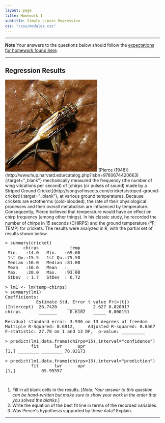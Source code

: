 ```yaml
---
layout: page
title: Homework 1
subtitle: Simple Linear Regression
css: "/css/modules.css"
---
```


----

<div class="alert alert-warning">
  <strong>Note</strong> Your answers to the questions below should follow the <a href="../../resources/hwformat" target="_blank">expectations for homework found here</a>.
</div>

----

## Regression Results
<img src="../zimgs/striped-ground-cricket.jpg" alt="Striped Ground Cricket" class="img-right">
[Pierce (1948)](http://www.hup.harvard.edu/catalog.php?isbn=9780674420663){:target="_blank"} mechanically measured the frequency (the number of wing vibrations per second) of [chirps (or pulses of sound) made by a Striped Ground Cricket](http://songsofinsects.com/crickets/striped-ground-cricket){:target="_blank"}, at various ground temperatures. Because crickets are ectotherms (cold-blooded), the rate of their physiological processes and their overall metabolism are influenced by temperature. Consequently, Pierce believed that temperature would have an effect on chirp frequency (among other things). In his classic study, he recorded the number of chirps in 15 seconds (CHIRPS) and the ground temperature (<sup>o</sup>F; TEMP) for crickets. The results were analyzed in R, with the partial set of results shown below.

<pre>
> summary(cricket)
       chirps            temp
 Min.   :14.0   Min.   :69.00
 1st Qu.:15.5   1st Qu.:75.50
 Median :16.0   Median :81.00
 Mean   :16.6   Mean   :_____
 Max.   :20.0   Max.   :93.00
 StDev  : 1.7   StDev  : 6.72

> lm1 <- lm(temp~chirps)
> summary(lm1)
Coefficients:
            Estimate Std. Error t value Pr(>|t|)
(Intercept)  26.7420    _______   2.627 0.020917
chirps       _______     0.6102   _____ 0.000151

Residual standard error: 3.936 on 13 degrees of freedom
Multiple R-Squared: 0.6812,     Adjusted R-squared: 0.6567
F-statistic: 27.78 on 1 and 13 DF,  p-value: _________

> predict(lm1,data.frame(chirps=15),interval="confidence")
          fit      lwr      upr
[1,] ________ ________ 78.03173

> predict(lm1,data.frame(chirps=15),interval="prediction")
          fit      lwr      upr
[1,] ________ 65.95557 ________
</pre>
<br />

1. Fill in all blank cells in the results. [*Note: Your answer to this question can be hand-written but make sure to show your work in the order that you solved the blanks.*]
1. Write the equation of the best fit line in terms of the recorded variables.
1. Was Pierce's hypothesis supported by these data? Explain.

----
